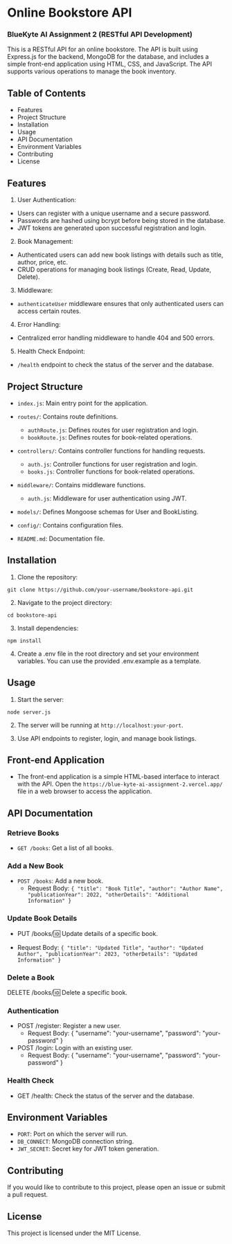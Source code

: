 # Online Bookstore API

### BlueKyte AI Assignment 2 (RESTful API Development)

This is a RESTful API for an online bookstore. The API is built using Express.js for the backend, MongoDB for the database, and includes a simple front-end application using HTML, CSS, and JavaScript. The API supports various operations to manage the book inventory.

## Table of Contents

- Features
- Project Structure
- Installation
- Usage
- API Documentation
- Environment Variables
- Contributing
- License

## Features

1. User Authentication:

- Users can register with a unique username and a secure password.
- Passwords are hashed using bcrypt before being stored in the database.
- JWT tokens are generated upon successful registration and login.

2. Book Management:

- Authenticated users can add new book listings with details such as title, author, price, etc.
- CRUD operations for managing book listings (Create, Read, Update, Delete).

3. Middleware:

- `authenticateUser` middleware ensures that only authenticated users can access certain routes.

4. Error Handling:

- Centralized error handling middleware to handle 404 and 500 errors.

5. Health Check Endpoint:

- `/health` endpoint to check the status of the server and the database.

## Project Structure

- `index.js`: Main entry point for the application.

- `routes/`: Contains route definitions.

  - `authRoute.js`: Defines routes for user registration and login.
  - `bookRoute.js`: Defines routes for book-related operations.

- `controllers/`: Contains controller functions for handling requests.

  - `auth.js`: Controller functions for user registration and login.
  - `books.js`: Controller functions for book-related operations.

- `middleware/`: Contains middleware functions.

  - `auth.js`: Middleware for user authentication using JWT.

- `models/`: Defines Mongoose schemas for User and BookListing.

- `config/`: Contains configuration files.

- `README.md`: Documentation file.

## Installation

1. Clone the repository:

`git clone https://github.com/your-username/bookstore-api.git`

2. Navigate to the project directory:

`cd bookstore-api`

3. Install dependencies:

`npm install`

4. Create a .env file in the root directory and set your environment variables. You can use the provided .env.example as a template.

## Usage

1. Start the server:

`node server.js`

2. The server will be running at `http://localhost:your-port`.

3. Use API endpoints to register, login, and manage book listings.

## Front-end Application

- The front-end application is a simple HTML-based interface to interact with the API. Open the `https://blue-kyte-ai-assignment-2.vercel.app/` file in a web browser to access the application.

## API Documentation

### Retrieve Books

- `GET /books`: Get a list of all books.

### Add a New Book

- `POST /books`: Add a new book.
  - Request Body: `{ "title": "Book Title", "author": "Author Name", "publicationYear": 2022, "otherDetails": "Additional Information" }`

### Update Book Details

- PUT /books/:id: Update details of a specific book.

- Request Body: `{ "title": "Updated Title", "author": "Updated Author", "publicationYear": 2023, "otherDetails": "Updated Information" }`

### Delete a Book

DELETE /books/:id: Delete a specific book.

### Authentication

- POST /register: Register a new user.
  - Request Body: { "username": "your-username", "password": "your-password" }
- POST /login: Login with an existing user.
  - Request Body: { "username": "your-username", "password": "your-password" }

### Health Check

- GET /health: Check the status of the server and the database.

## Environment Variables

- `PORT`: Port on which the server will run.
- `DB_CONNECT`: MongoDB connection string.
- `JWT_SECRET`: Secret key for JWT token generation.

## Contributing

If you would like to contribute to this project, please open an issue or submit a pull request.

## License

This project is licensed under the MIT License.
